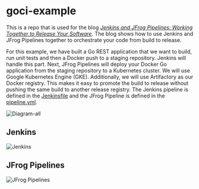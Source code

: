 # goci-example

This is a repo that is used for the blog [_Jenkins and JFrog Pipelines: Working Together to Release Your Software_](https://jfrog.com/blog/). The blog shows how to use Jenkins and JFrog Pipelines together to orchestrate your code from build to release.

For this example, we have built a Go REST application that we want to build, run unit tests and then a Docker push to a staging repository. Jenkins will handle this part. Next, JFrog Pipelines will deploy your Docker Go application from the staging repository to a Kubernetes cluster. We will use Google Kubernetes Engine (GKE). Additionally, we will use Artifactory as our Docker registry. This makes it easy to promote the build to release without pushing the same build to another release registry. The Jenkins pipeline is defined in the [Jenkinsfile](./Jenkinsfile) and the JFrog Pipeline is defined in the [pipeline.yml](./pipeline.yml).

![Diagram-all](https://user-images.githubusercontent.com/6440106/80759359-09d39e80-8aec-11ea-9beb-0334a81b2e50.png)

## Jenkins

![Jenkins](https://user-images.githubusercontent.com/6440106/80759523-4c957680-8aec-11ea-84d5-f29a9828cd1e.png)

## JFrog Pipelines

![JFrog Pipelines](https://user-images.githubusercontent.com/6440106/80759614-6b940880-8aec-11ea-9a9b-d1447b4dad81.png)

